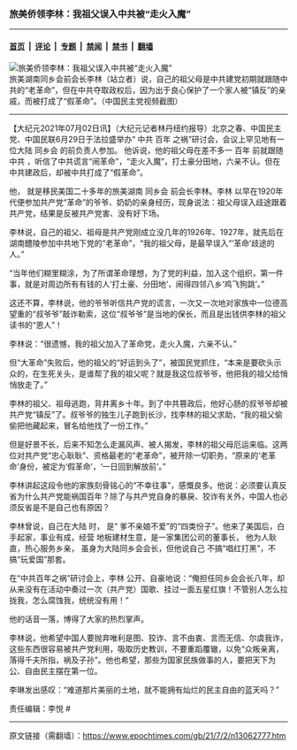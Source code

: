 ### 旅美侨领李林：我祖父误入中共被“走火入魔”

---

#### [首页](../../../..?n13062777) &nbsp;|&nbsp; [评论](../../../../../epoch-comment?n13062777) &nbsp;|&nbsp; [专题](../../../../../epoch-special?n13062777) &nbsp;|&nbsp; [禁闻](../../../../../epoch-news?n13062777) &nbsp;|&nbsp; [禁书](../../../../../books?n13062777) &nbsp;|&nbsp; [翻墙](https://github.com/gfw-breaker/nogfw/blob/master/README.md?n13062777)


<div><img alt="旅美侨领李林：我祖父误入中共被“走火入魔”" class="attachment-djy_600_400 size-djy_600_400 wp-post-image" src="https://i.epochtimes.com/assets/uploads/2021/07/id13062779-150425-600x400.jpg"/>
<div class="caption">
 旅美湖南同乡会前会长李林（站立者）说，自己的祖父母是中共建党初期就跟随中共的“老革命”，但在中共夺取政权后，因为出于良心保护了一个家人被“镇反”的亲戚，而被打成了“假革命”。（中国民主党视频截图）
</div></div><hr/><div class="post_content" id="artbody" itemprop="articleBody">
 <!-- article content begin -->
 <p>
  【大纪元2021年07月02日讯】（大纪元记者林丹纽约报导）北京之春、中国民主党、中国民联6月29日于法拉盛举办“
  <ok href="https://www.epochtimes.com/gb/tag/%E4%B8%AD%E5%85%B1.html">
   中共
  </ok>
  <ok href="https://www.epochtimes.com/gb/tag/%E7%99%BE%E5%B9%B4.html">
   百年
  </ok>
  之祸”研讨会，会议上罕见地有一位大陆
  <ok href="https://www.epochtimes.com/gb/tag/%E5%90%8C%E4%B9%A1%E4%BC%9A.html">
   同乡会
  </ok>
  的前负责人参加。
  <span class="s1">
   他诉说，他的祖父母在差不多一
   <ok href="https://www.epochtimes.com/gb/tag/%E7%99%BE%E5%B9%B4.html">
    百年
   </ok>
   前就跟随
   <ok href="https://www.epochtimes.com/gb/tag/%E4%B8%AD%E5%85%B1.html">
    中共
   </ok>
   ，听信了中共谎言“闹革命”，“走火入魔”，打土豪分田地，六亲不认。但在中共建政后，却被中共打成了“假革命”。
  </span>
 </p>
 <p>
  他，
  <span class="s1">
   就是移民美国二十多年的旅美湖南
   <ok href="https://www.epochtimes.com/gb/tag/%E5%90%8C%E4%B9%A1%E4%BC%9A.html">
    同乡会
   </ok>
   前会长李林。李林
  </span>
  以早在1920年代便参加共产党“革命”的爷爷、奶奶的亲身经历，现身说法：祖父母误入歧途跟着共产党，结果是反被共产党害、没有好下场。
 </p>
 <p>
  李林说，自己的祖父、祖母是共产党刚成立没几年的1926年、1927年，就先后在湖南醴陵参加中共地下党的“老革命”，“我的祖父母，是最早误入“‘革命’歧途的人。”
 </p>
 <p>
  “当年他们糊里糊涂，为了所谓革命理想，为了党的利益，加入这个组织，第一件事，就是对周边所有有钱的人‘打土豪、分田地’，闹得四邻八乡‘鸡飞狗跳’。”
 </p>
 <p>
  这还不算，李林说，他的爷爷听信共产党的谎言，一次又一次地对家族中一位德高望重的“叔爷爷”敲诈勒索，这位“叔爷爷”是当地的保长，而且是出钱供李林的祖父读书的“恩人”！
 </p>
 <p>
  李林说：“很遗憾，我的祖父加入了革命党，走火入魔，六亲不认。”
 </p>
 <p>
  但“大革命”失败后，他的祖父的“好运到头了”，被国民党抓住，“本来是要砍头示众的，在生死关头，是谁帮了我的祖父呢？就是我这位叔爷爷，他把我的祖父给悄悄放走了。”
 </p>
 <p>
  李林的祖父、祖母逃跑，背井离乡十年。到了中共篡政后，他好心肠的叔爷爷却被共产党“镇反”了。叔爷爷的独生儿子跑到长沙，找李林的祖父求助，“我的祖父偷偷把他藏起来，冒名给他找了一份工作。”
 </p>
 <p>
  但是好景不长，后来不知怎么走漏风声、被人揭发，李林的祖父母厄运来临。这两位对共产党“忠心耿耿”、资格最老的“老革命”，被开除一切职务，“原来的‘老革命’身份，被定为‘假革命’，‘一日回到解放前’。”
 </p>
 <p>
  李林讲起这段令他的家族刻骨铭心的“不幸往事”，感慨良多。他说：必须要认真反省为什么共产党能祸国百年？除了与共产党自身的暴戾、狡诈有关外，中国人也必须反省是不是自己也有原因？
 </p>
 <p class="p1">
  <span class="s1">
   李林曾说，自己在大陆
  </span>
  <span class="s2">
   时，
  </span>
  <span class="s3">
   是“
  </span>
  <span class="s2">
   爹不亲娘不爱”的“四类份子”。他来了美国后，白手起家，事业有成，经营
  </span>
  <span class="s3">
   地板建材生意，是一家集团公司的董事长，
  </span>
  <span class="s2">
   他为人耿直，热心服务乡亲，
  </span>
  <span class="s3">
   虽身为大陆同乡会会长，但他说自己
  </span>
  <span class="s2">
   不搞“唱红打黑”，不搞“玩爱国”那套。
  </span>
 </p>
 <p class="p3">
  <span class="s4">
   在“中共百年之祸”研讨会上，李林
  </span>
  <span class="s2">
   公开、自豪地说：“俺担任同乡会会长八年，却从来没有在活动中奏过一次（共产党）国歌、挂过一面五星红旗！不管别人怎么拉拢我，怎么腐蚀我，统统没有用！”
  </span>
 </p>
 <p class="p3">
  <span class="s2">
   他的话音一落，博得了大家的热烈掌声。
  </span>
 </p>
 <p>
  李林说，他希望中国人要抛弃唯利是图、狡诈、言不由衷、言而无信、尔虞我诈，这些东西很容易被共产党利用，吸取历史教训，不要重蹈覆辙，以免“众叛亲离，落得千夫所指，祸及子孙”。他也希望，那些为国家民族做事的人，要把天下为公、自由民主摆在第一位。
 </p>
 <p>
  李琳发出感叹：“难道那片美丽的土地，就不能拥有灿烂的民主自由的蓝天吗？”
 </p>
 <p>
  责任编辑：李悦 #
 </p>
 <!-- article content end -->
 <div id="below_article_ad">
 </div>
</div>


---

原文链接（需翻墙）：https://www.epochtimes.com/gb/21/7/2/n13062777.htm
